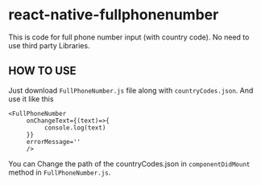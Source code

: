 # react-native-fullphonenumber
This is code for full phone number input (with country code). No need to use third party Libraries. 

## HOW TO USE

Just download `FullPhoneNumber.js` file along with `countryCodes.json`. And use it like this

```
<FullPhoneNumber
     onChangeText={(text)=>{
          console.log(text)
     }}
     errorMessage=''
     />
```

You can Change the path of the countryCodes.json in `componentDidMount` method in `FullPhoneNumber.js`.

